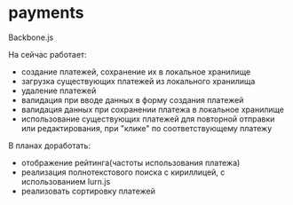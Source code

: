 # payments
Backbone.js

На сейчас работает:
 - создание платежей, сохранение их в локальное хранилище
 - загрузка существующих платежей из локального хранилища
 - удаление платежей
 - валидация при вводе данных в форму создания платежей
 - валидация данных при сохранении платежа в локальное хранилище
 - использование существующих платежей для повторной отправки или редактирования,
 при "клике" по соответствующему платежу

В планах доработать:
 - отображение рейтинга(частоты использования платежа)
 - реализация полнотекстового поиска с кириллицей, с использованием lurn.js
 - реализовать сортировку платежей
